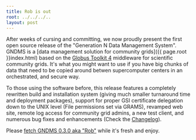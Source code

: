 ```yaml
---
title: Rob is out
root: ../../../..
layout: post
---
```


After weeks of cursing and committing, we now proudly present the first open source release of the "Generation N Data Management System".  GNDMS is a [data management solution for community grids]({{ page.root }}index.html) based on the [Globus Toolkit 4](http://www.globus.org) middleware for scientific community grids.  It's what you might want to use if you have big chunks of data that need to be copied around betwen supercomputer centers in an orchestrated, and secure way.

To those using the software before, this release features a completely rewritten build and installation system (giving much smaller turnaround time and deployment packages), support for proper GSI certificate delegation down to the UNIX level (File permissions set via GRAMS), revamped web site, remote log access for community grid admins, a new test client, and numerous bug fixes and enhancements (Check the [Changelog](http://github.com/zibhub/GNDMS/blob/release-gndms-0.3.0/CHANGELOG)).


Please [fetch GNDMS 0.3.0 aka "Rob"](http://github.com/zibhub/GNDMS/downloads) while it's fresh and enjoy.
